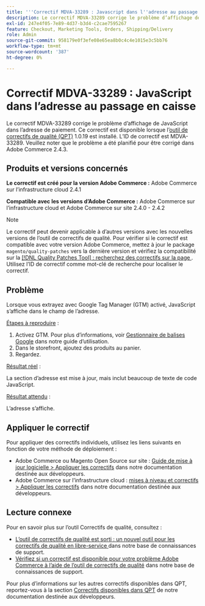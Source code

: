```yaml
---
title: '''Correctif MDVA-33289 : Javascript dans l''adresse au passage en caisse'''
description: Le correctif MDVA-33289 corrige le problème d’affichage de JavaScript dans l’adresse de paiement. Ce correctif est disponible lorsque l’[outil de correctifs de qualité (QPT)](/help/announcements/adobe-commerce-announcements/magento-quality-patches-released-new-tool-to-self-serve-quality-patches.md) 1.0.19 est installé. L’ID de correctif est MDVA-33289. Veuillez noter que le problème a été planifié pour être corrigé dans Adobe Commerce 2.4.3.
exl-id: 247e4f05-7e89-4d37-b3d4-c2cae7595267
feature: Checkout, Marketing Tools, Orders, Shipping/Delivery
role: Admin
source-git-commit: 958179e0f3efe08e65ea8b0c4c4e1015e3c5bb76
workflow-type: tm+mt
source-wordcount: '387'
ht-degree: 0%

---
```


# Correctif MDVA-33289 : JavaScript dans l’adresse au passage en caisse

Le correctif MDVA-33289 corrige le problème d’affichage de JavaScript dans l’adresse de paiement. Ce correctif est disponible lorsque l’[outil de correctifs de qualité (QPT)](/help/announcements/adobe-commerce-announcements/magento-quality-patches-released-new-tool-to-self-serve-quality-patches.md) 1.0.19 est installé. L’ID de correctif est MDVA-33289. Veuillez noter que le problème a été planifié pour être corrigé dans Adobe Commerce 2.4.3.

## Produits et versions concernés

**Le correctif est créé pour la version Adobe Commerce :** Adobe Commerce sur l’infrastructure cloud 2.4.1

**Compatible avec les versions d’Adobe Commerce :** Adobe Commerce sur l’infrastructure cloud et Adobe Commerce sur site 2.4.0 - 2.4.2

>[!NOTE]
>
>Le correctif peut devenir applicable à d’autres versions avec les nouvelles versions de l’outil de correctifs de qualité. Pour vérifier si le correctif est compatible avec votre version Adobe Commerce, mettez à jour le package `magento/quality-patches` vers la dernière version et vérifiez la compatibilité sur la [[!DNL Quality Patches Tool] : recherchez des correctifs sur la page ](https://devdocs.magento.com/quality-patches/tool.html#patch-grid). Utilisez l’ID de correctif comme mot-clé de recherche pour localiser le correctif.

## Problème

Lorsque vous extrayez avec Google Tag Manager (GTM) activé, JavaScript s’affiche dans le champ de l’adresse.

<u>Étapes à reproduire</u> :

1. Activez GTM. Pour plus d’informations, voir [Gestionnaire de balises Google](https://docs.magento.com/user-guide/marketing/google-tag-manager.html) dans notre guide d’utilisation.
1. Dans le storefront, ajoutez des produits au panier.
1. Regardez.

<u>Résultat réel</u> :

La section d’adresse est mise à jour, mais inclut beaucoup de texte de code JavaScript.

<u>Résultat attendu</u> :

L’adresse s’affiche.

## Appliquer le correctif

Pour appliquer des correctifs individuels, utilisez les liens suivants en fonction de votre méthode de déploiement :

* Adobe Commerce ou Magento Open Source sur site : [Guide de mise à jour logicielle > Appliquer les correctifs](https://devdocs.magento.com/guides/v2.4/comp-mgr/patching/mqp.html) dans notre documentation destinée aux développeurs.
* Adobe Commerce sur l’infrastructure cloud : [mises à niveau et correctifs > Appliquer les correctifs](https://devdocs.magento.com/cloud/project/project-patch.html) dans notre documentation destinée aux développeurs.

## Lecture connexe

Pour en savoir plus sur l’outil Correctifs de qualité, consultez :

* [ L’outil de correctifs de qualité est sorti : un nouvel outil pour les correctifs de qualité en libre-service ](/help/announcements/adobe-commerce-announcements/magento-quality-patches-released-new-tool-to-self-serve-quality-patches.md) dans notre base de connaissances de support.
* [Vérifiez si un correctif est disponible pour votre problème Adobe Commerce à l’aide de l’outil de correctifs de qualité](/help/support-tools/patches-available-in-qpt-tool/check-patch-for-magento-issue-with-magento-quality-patches.md) dans notre base de connaissances de support.

Pour plus d’informations sur les autres correctifs disponibles dans QPT, reportez-vous à la section [Correctifs disponibles dans QPT](https://devdocs.magento.com/quality-patches/tool.html#patch-grid) de notre documentation destinée aux développeurs.
